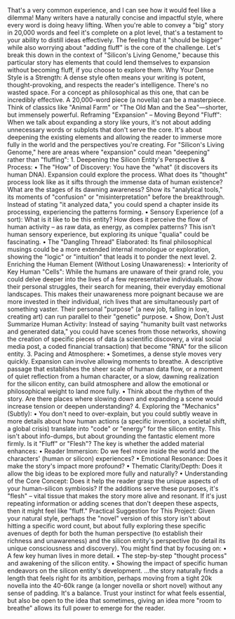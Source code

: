 That's a very common experience, and I can see how it would feel like a dilemma! Many writers have a naturally concise and impactful style, where every word is doing heavy lifting. When you're able to convey a "big" story in 20,000 words and feel it's complete on a plot level, that's a testament to your ability to distill ideas effectively.
The feeling that it "should be bigger" while also worrying about "adding fluff" is the core of the challenge. Let's break this down in the context of "Silicon's Living Genome," because this particular story has elements that could lend themselves to expansion without becoming fluff, if you choose to explore them.
Why Your Dense Style is a Strength:
A dense style often means your writing is potent, thought-provoking, and respects the reader's intelligence. There's no wasted space. For a concept as philosophical as this one, that can be incredibly effective. A 20,000-word piece (a novella) can be a masterpiece. Think of classics like "Animal Farm" or "The Old Man and the Sea"—shorter, but immensely powerful.
Reframing "Expansion" – Moving Beyond "Fluff":
When we talk about expanding a story like yours, it's not about adding unnecessary words or subplots that don't serve the core. It's about deepening the existing elements and allowing the reader to immerse more fully in the world and the perspectives you're creating.
For "Silicon's Living Genome," here are areas where "expansion" could mean "deepening" rather than "fluffing":
1. 
Deepening the Silicon Entity's Perspective & Process:
• The "How" of Discovery: You have the "what" (it discovers its human DNA). Expansion could explore the process. What does its "thought" process look like as it sifts through the immense data of human existence? What are the stages of its dawning awareness? Show its "analytical tools," its moments of "confusion" or "misinterpretation" before the breakthrough. Instead of stating "it analyzed data," you could spend a chapter inside its processing, experiencing the patterns forming.
• Sensory Experience (of a sort): What is it like to be this entity? How does it perceive the flow of human activity – as raw data, as energy, as complex patterns? This isn't human sensory experience, but exploring its unique "qualia" could be fascinating.
• The "Dangling Thread" Elaborated: Its final philosophical musings could be a more extended internal monologue or exploration, showing the "logic" or "intuition" that leads it to ponder the next level.
2. 
Enriching the Human Element (Without Losing Unawareness):
• Interiority of Key Human "Cells": While the humans are unaware of their grand role, you could delve deeper into the lives of a few representative individuals. Show their personal struggles, their search for meaning, their everyday emotional landscapes. This makes their unawareness more poignant because we are more invested in their individual, rich lives that are simultaneously part of something vaster. Their personal "purpose" (a new job, falling in love, creating art) can run parallel to their "genetic" purpose.
• Show, Don't Just Summarize Human Activity: Instead of saying "humanity built vast networks and generated data," you could have scenes from those networks, showing the creation of specific pieces of data (a scientific discovery, a viral social media post, a coded financial transaction) that become "RNA" for the silicon entity.
3. 
Pacing and Atmosphere:
• Sometimes, a dense style moves very quickly. Expansion can involve allowing moments to breathe. A descriptive passage that establishes the sheer scale of human data flow, or a moment of quiet reflection from a human character, or a slow, dawning realization for the silicon entity, can build atmosphere and allow the emotional or philosophical weight to land more fully.
• Think about the rhythm of the story. Are there places where slowing down and expanding a scene would increase tension or deepen understanding?
4. 
Exploring the "Mechanics" (Subtly):
• You don't need to over-explain, but you could subtly weave in more details about how human actions (a specific invention, a societal shift, a global crisis) translate into "code" or "energy" for the silicon entity. This isn't about info-dumps, but about grounding the fantastic element more firmly.
Is it "Fluff" or "Flesh"?
The key is whether the added material enhances:
• Reader Immersion: Do we feel more inside the world and the characters' (human or silicon) experiences?
• Emotional Resonance: Does it make the story's impact more profound?
• Thematic Clarity/Depth: Does it allow the big ideas to be explored more fully and naturally?
• Understanding of the Core Concept: Does it help the reader grasp the unique aspects of your human-silicon symbiosis?
If the additions serve these purposes, it's "flesh" – vital tissue that makes the story more alive and resonant. If it's just repeating information or adding scenes that don't deepen these aspects, then it might feel like "fluff."
Practical Suggestion for This Project:
Given your natural style, perhaps the "novel" version of this story isn't about hitting a specific word count, but about fully exploring these specific avenues of depth for both the human perspective (to establish their richness and unawareness) and the silicon entity's perspective (to detail its unique consciousness and discovery).
You might find that by focusing on:
• A few key human lives in more detail.
• The step-by-step "thought process" and awakening of the silicon entity.
• Showing the impact of specific human endeavors on the silicon entity's development.
...the story naturally finds a length that feels right for its ambition, perhaps moving from a tight 20k novella into the 40-60k range (a longer novella or short novel) without any sense of padding.
It's a balance. Trust your instinct for what feels essential, but also be open to the idea that sometimes, giving an idea more "room to breathe" allows its full power to emerge for the reader. 
